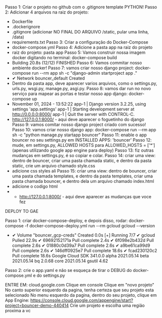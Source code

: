 Passo 1: Criar o projeto no github com o .gitignore template PYTHON! 
Passo 2: Adicionar 4 arquivos na raiz do projeto: 
- Dockerfile
- .dockerignore 
- .gitignore (adicionar NO FINAL DO ARQUIVO /static, pular uma linha, /data)
- requirements.txt
Passo 3: Criar a configuração do Docker-Compose
- docker-compose.yml 
Passo 4: Adicione a pasta app na raiz do projeto 
- raiz do projeto: pasta app
Passo 5: Vamos construir nossa imagem docker digitando no terminal: docker-compose build
- Building 20.8s (12/12) FINISHED 
Passo 6: Vamos commitar nosso ambiente docker! 
Passo 7: vamos criar nosso django project: docker-compose run --rm app sh -c "django-admin startproject app ." 
-  ✔ Network bouncer_default  Created  
- Dentro da pasta app, deve aparecer varios arquivos, como o settings.py, urls.py, wsgi.py, manage.py, asgi.py. 
Passo 8: vamos dar run no novo serviço para mapear as portas e testar nosso app django: docker-compose up
- November 01, 2024 - 13:52:22
app-1  | Django version 3.2.25, using settings 'app.settings'
app-1  | Starting development server at http://0.0.0.0:8000/ 
app-1  | Quit the server with CONTROL-C.
- http://127.0.0.1:8000/ - aqui deve aparecer o foguetinho do django 
Passo 9: vamos comitar nosso django project criado com sucesso! 
Passo 10: vamos criar nosso django app: docker-compose run --rm app sh -c "python manage.py startapp bouncer"
Passo 11: enable o app bouncer no seu settings.py em INSTALLED APPS: 'bouncer'
Passo 12: mude, em settings.py, ALLOWED HOSTS para ALLOWED_HOSTS = ['*'] (apenas utilizando google app engine para deploy)
Passo 13: fiz outras mudanças em settings.py, é so copiar e colar.
Passo 14: criar uma view: dentro de bouncer, criar uma pasta chamada static, e dentro da pasta static, crie um arquivo chamado style.css
- adicione css styles ali 
Passo 15: criar uma view: dentro de bouncer, criar uma pasta chamada templates, e dentro da pasta templates, criar uma pasta chamada bouncer, e dentro dela um arquivo chamado index.html
- adicione o codigo html 
- - http://127.0.0.1:8000/ - aqui deve aparecer as mudanças que voce fez

DEPLOY TO GAE

Passo 1: criar docker-compose-deploy, e depois disso, rodar: docker-compose -f docker-compose-deploy.yml run --rm gcloud gcloud --version 
-  ✔ Volume "bouncer_gcp-creds"  Created                                                                                                                              0.0s 
[+] Running 7/7
 ✔ gcloud Pulled                                                                                                                                                   22.9s 
   ✔ 69692152171a Pull complete                                                                                                                                     2.4s 
   ✔ 6f098e2b432d Pull complete                                                                                                                                     2.6s 
   ✔ 01880c0d39a7 Pull complete                                                                                                                                     2.6s 
   ✔ a9be61ca99d9 Pull complete                                                                                                                                     2.6s 
   ✔ 146dff0925e7 Pull complete                                                                                                                                    18.6s 
   ✔ fcad230120c2 Pull complete                                                                                                                                    18.6s 
Google Cloud SDK 341.0.0
alpha 2021.05.14
beta 2021.05.14
bq 2.0.68
core 2021.05.14
gsutil 4.62

Passo 2: crie o app.yaml e não se esqueça de tirar o DEBUG do docker-compose.yml e do settings.py

ENTRE EM: cloud.google.com 
Clique em console
Clique em "novo projeto" 
No canto superior esquerdo da pagina, tenha certeza que seu projeto esta selecionado
No menu esquerdo da pagina, dentro do seu projeto, clique em App Engine: https://console.cloud.google.com/appengine/start?project=bouncer-demo-440414
Crie um projeto e escolha uma região proxima a vc 

